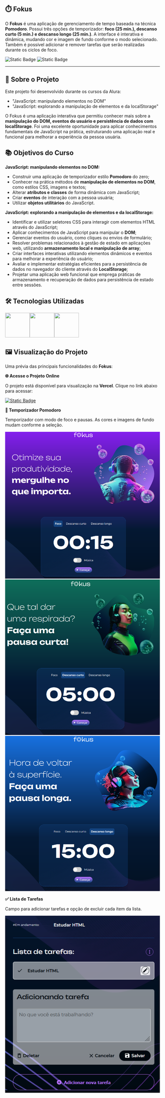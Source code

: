 ## ⏱️ Fokus

O **Fokus** é uma aplicação de gerenciamento de tempo baseada na técnica **Pomodoro**. Possui três opções de temporizador: **foco (25 min.), descanso curto (5 min.) e descanso longo (25 min.)**. A interface é interativa e dinâmica, mudando cor e imagem de fundo conforme o modo selecionado. Também é possível adicionar e remover tarefas que serão realizadas durante os ciclos de foco.

![Static Badge](https://img.shields.io/badge/Conclu%C3%ADdo-label?style=for-the-badge&label=Status) ![Static Badge](https://img.shields.io/badge/Alura-label?style=for-the-badge&label=Curso&color=%23000080)

<hr>

## 🚀 Sobre o Projeto

Este projeto foi desenvolvido durante os cursos da Alura:

* "JavaScript: manipulando elementos no DOM"
* "JavaScript: explorando a manipulação de elementos e da localStorage"

O Fokus é uma aplicação interativa que permitiu conhecer mais sobre a **manipulação do DOM, eventos do usuário e persistência de dados com localStorage**. Foi uma excelente oportunidade para aplicar conhecimentos fundamentais de JavaScript na prática, estruturando uma aplicação real e funcional para melhorar a experiência da pessoa usuária.

## 📚 Objetivos do Curso

**JavaScript: manipulando elementos no DOM:**
* Construir uma aplicação de temporizador estilo **Pomodoro** do zero;
* Conhecer na prática métodos de **manipulação de elementos no DOM**, como estilos CSS, imagens e textos;
* Alterar **atributos e classes** de forma dinâmica com JavaScript;
* Criar **eventos** de interação com a pessoa usuária;
* Utilizar **objetos utilitários** do JavaScript.

**JavaScript: explorando a manipulação de elementos e da localStorage:**
* Identificar e utilizar seletores CSS para interagir com elementos HTML através do JavaScript;
* Aplicar conhecimentos de JavaScript para manipular o **DOM**;
* Gerenciar eventos do usuário, como cliques ou envios de formulário;
* Resolver problemas relacionados à gestão de estado em aplicações web, utilizando **armazenamento local e manipulação de array**;
* Criar interfaces interativas utilizando elementos dinâmicos e eventos para melhorar a experiência do usuário;
* Avaliar e implementar estratégias eficientes para a persistência de dados no navegador do cliente através do **LocalStorage**;
* Projetar uma aplicação web funcional que emprega práticas de armazenamento e recuperação de dados para persistência de estado entre sessões.

## 🛠️ Tecnologias Utilizadas

<img src="https://cdn.jsdelivr.net/gh/devicons/devicon@latest/icons/html5/html5-original-wordmark.svg" width="80" height="80"/><img src="https://cdn.jsdelivr.net/gh/devicons/devicon@latest/icons/css3/css3-original-wordmark.svg" width="80" height="80"/><img src="https://cdn.jsdelivr.net/gh/devicons/devicon@latest/icons/javascript/javascript-original.svg" width="80" height="80"/>

## 🖼️ Visualização do Projeto

Uma prévia das principais funcionalidades do **Fokus**:

**🌐 Acesse o Projeto Online**

O projeto está disponível para visualização na **Vercel**. Clique no link abaixo para acessar:

<a href="https://fokus-bay-zeta.vercel.app/" target="_blank">![Static Badge](https://img.shields.io/badge/Vercel-project?style=for-the-badge&color=A91079)</a>

**🎯 Temporizador Pomodoro**

Temporizador com modo de foco e pausas. As cores e imagens de fundo mudam conforme a seleção.

<img src="imagens/fokus-foco.png" width="600" alt="Temporizador - Foco"/>
<img src="imagens/fokus-descanso-curto.png" width="600" alt="Temporizador - Descanso Curto"/>
<img src="imagens/fokus-descanso-longo.png" width="600" alt="Temporizador - Descanso Longo"/>

**✅ Lista de Tarefas**

Campo para adicionar tarefas e opção de excluir cada item da lista.

![Teclado de Sons](imagens/fokus-tarefas.png)

